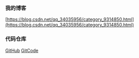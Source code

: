 ### 我的博客

[https://blog.csdn.net/qq_34035956/category_9314850.html](https://blog.csdn.net/qq_34035956/category_9314850.html)

### 代码仓库

[GitHub](https://github.com/hankangwen)
[GitCode](https://gitcode.net/qq_34035956)
